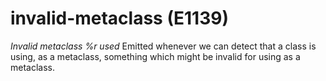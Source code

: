 # invalid-metaclass (E1139)

*Invalid metaclass %r used* Emitted whenever we can detect that a class
is using, as a metaclass, something which might be invalid for using as
a metaclass.
